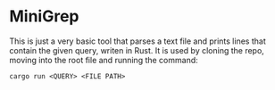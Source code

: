 # MiniGrep

This is just a very basic tool that parses a text file and prints lines that
contain the given query, writen in Rust. It is used by cloning the repo, moving
into the root file and running the command:

```console
cargo run <QUERY> <FILE PATH>
```

